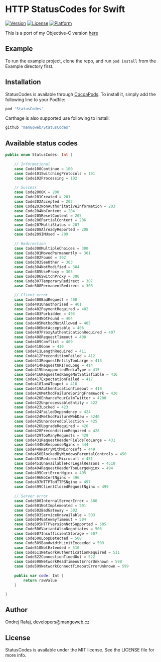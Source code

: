 # HTTP StatusCodes for Swift

[![Version](https://img.shields.io/cocoapods/v/StatusCodes.svg?style=flat)](http://cocoapods.org/pods/StatusCodes)
[![License](https://img.shields.io/cocoapods/l/StatusCodes.svg?style=flat)](http://cocoapods.org/pods/StatusCodes)
[![Platform](https://img.shields.io/cocoapods/p/StatusCodes.svg?style=flat)](http://cocoapods.org/pods/StatusCodes)

This is a port of my Objective-C version [here](https://github.com/rafiki270/StatusCodes/tree/objective-c)

## Example

To run the example project, clone the repo, and run `pod install` from the Example directory first.

## Installation

StatusCodes is available through [CocoaPods](http://cocoapods.org). To install
it, simply add the following line to your Podfile:

```ruby
pod 'StatusCodes'
```

Carthage is also supported use following to install:

```ruby
github "manGoweb/StatusCodes"
```

## Available status codes

```Swift
public enum StatusCodes: Int {
    
    // Informational
    case Code100Continue = 100
    case Code101SwitchingProtocols = 101
    case Code102Processing = 102
    
    // Success
    case Code200OK = 200
    case Code201Created = 201
    case Code202Accepted = 202
    case Code203NonAuthoritativeInformation = 203
    case Code204NoContent = 204
    case Code205ResetContent = 205
    case Code206PartialContent = 206
    case Code207MultiStatus = 207
    case Code208AlreadyReported = 208
    case Code209IMUsed = 209
    
    // Redirection
    case Code300MultipleChoices = 300
    case Code301MovedPermanently = 301
    case Code302Found = 302
    case Code303SeeOther = 303
    case Code304NotModified = 304
    case Code305UseProxy = 305
    case Code306SwitchProxy = 306
    case Code307TemporaryRedirect = 307
    case Code308PermanentRedirect = 308
    
    // Client error
    case Code400BadRequest = 400
    case Code401Unauthorised = 401
    case Code402PaymentRequired = 402
    case Code403Forbidden = 403
    case Code404NotFound = 404
    case Code405MethodNotAllowed = 405
    case Code406NotAcceptable = 406
    case Code407ProxyAuthenticationRequired = 407
    case Code408RequestTimeout = 408
    case Code409Conflict = 409
    case Code410Gone = 410
    case Code411LengthRequired = 411
    case Code412PreconditionFailed = 412
    case Code413RequestEntityTooLarge = 413
    case Code414RequestURITooLong = 414
    case Code415UnsupportedMediaType = 415
    case Code416RequestedRangeNotSatisfiable = 416
    case Code417ExpectationFailed = 417
    case Code418IamATeapot = 418
    case Code419AuthenticationTimeout = 419
    case Code420MethodFailureSpringFramework = 420
    case Code420EnhanceYourCalmTwitter = 4200
    case Code422UnprocessableEntity = 422
    case Code423Locked = 423
    case Code424FailedDependency = 424
    case Code424MethodFailureWebDaw = 4240
    case Code425UnorderedCollection = 425
    case Code426UpgradeRequired = 426
    case Code428PreconditionRequired = 428
    case Code429TooManyRequests = 429
    case Code431RequestHeaderFieldsTooLarge = 431
    case Code444NoResponseNginx = 444
    case Code449RetryWithMicrosoft = 449
    case Code450BlockedByWindowsParentalControls = 450
    case Code451RedirectMicrosoft = 451
    case Code451UnavailableForLegalReasons = 4510
    case Code494RequestHeaderTooLargeNginx = 494
    case Code495CertErrorNginx = 495
    case Code496NoCertNginx = 496
    case Code497HTTPToHTTPSNginx = 497
    case Code499ClientClosedRequestNginx = 499
    
    // Server error
    case Code500InternalServerError = 500
    case Code501NotImplemented = 501
    case Code502BadGateway = 502
    case Code503ServiceUnavailable = 503
    case Code504GatewayTimeout = 504
    case Code505HTTPVersionNotSupported = 505
    case Code506VariantAlsoNegotiates = 506
    case Code507InsufficientStorage = 507
    case Code508LoopDetected = 508
    case Code509BandwidthLimitExceeded = 509
    case Code510NotExtended = 510
    case Code511NetworkAuthenticationRequired = 511
    case Code522ConnectionTimedOut = 522
    case Code598NetworkReadTimeoutErrorUnknown = 598
    case Code599NetworkConnectTimeoutErrorUnknown = 599
    
    public var code: Int {
        return rawValue
    }

}

```

## Author

Ondrej Rafaj, developers@mangoweb.cz

## License

StatusCodes is available under the MIT license. See the LICENSE file for more info.
